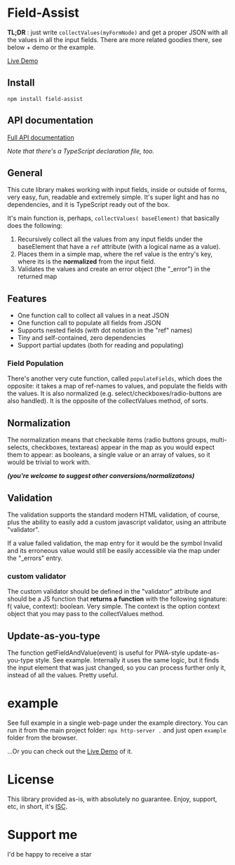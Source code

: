 # Field-Assist
**TL;DR** : just write `collectValues(myFormNode)` and get a proper JSON with all the values in all the input fields. There
are more related goodies there, see below + demo or the example. 

[Live Demo](https://stackblitz.com/edit/field-assist-demo?file=index.ts)

## Install
`npm install field-assist`

## API documentation
[Full API documentation](./api.md)

*Note that there's a TypeScript declaration file, too.*
 

## General
This cute library makes working with input fields, inside or outside of forms, very easy, fun, readable and extremely simple.
It's super light and has no dependencies, and it is TypeScript ready out of the box.   

It's main function is, perhaps, `collectValues( baseElement)` that basically does the following:
1. Recursively collect all the values from any input fields under the baseElement that have a `ref` attribute (with a logical name as a value).
1. Places them in a simple map, where the ref value is the entry's key, where its  is the **normalized** from the input field.
1. Validates the values and create an error object (the "_error") in the returned map

## Features
* One function call to collect all values in a neat JSON
* One function call to populate all fields from JSON
* Supports nested fields (with dot notation in the "ref" names)
* Tiny and self-contained, zero dependencies
* Support partial updates (both for reading and populating)


### Field Population
There's another very cute function, called `populateFields`, which does the opposite: it takes a map of ref-names to values,
and populate the fields with the values. It is also normalized (e.g. select/checkboxes/radio-buttons are also handled). It is
the opposite of the collectValues method, of sorts.
      
## Normalization
The normalization means that checkable items (radio buttons groups, multi-selects, checkboxes, textareas) appear in the map as 
you would expect them to appear: as booleans, a single value or an array of values, so it would be trivial to work with.

***(you're welcome to suggest other conversions/normalizatons)***

## Validation
The validation supports the standard modern HTML validation, of course, plus the ability to easily add a custom javascript
validator, using an attribute "validator".

If a value failed validation, the map entry for it would be the symbol Invalid and its erroneous value would still be easily
accessible via the map under the "_errors" entry.

### custom validator

The custom validator should be defined in the "validator" attribute and should be a JS function that **returns a function** 
with the following signature: f( value, context): boolean. Very simple. The context is the option context object that
you may pass to the collectValues method.  

## Update-as-you-type

The function getFieldAndValue(event) is useful for PWA-style update-as-you-type style. See example. Internally
it uses the same logic, but it finds the input element that was just changed, so you can process further only it, instead 
of all the values. Pretty useful.  

# example      
See full example in a single web-page under the example directory.
You can run it from the main project folder: ``npx http-server .`` and just open ``example`` folder from the browser.  
  
...Or you can check out the [Live Demo](https://stackblitz.com/edit/field-assist-demo?file=index.ts)
of it.
 

# License
This library provided as-is, with absolutely no guarantee. Enjoy, support, etc, in
short, it's [ISC](https://opensource.org/licenses/ISC).

# Support me
I'd be happy to receive a star 
  

```

